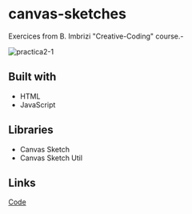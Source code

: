 # canvas-sketches
 Exercices from B. Imbrizi "Creative-Coding" course.-


![practica2-1](https://i.imgur.com/AYTygbb.png) <br>


## Built with
- HTML
- JavaScript

## Libraries
- Canvas Sketch
- Canvas Sketch Util


## Links

[Code](https://github.com/GabCB/canvas-sketches) <br>
